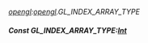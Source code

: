 _[opengl](../../modules/opengl/opengl-module.md):[opengl](../../modules/opengl/opengl-module.md).GL\_INDEX\_ARRAY\_TYPE_
##### Const GL\_INDEX\_ARRAY\_TYPE:[Int](../../modules/wonkey/wonkey-types-int.md)
